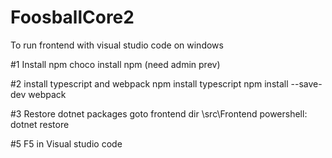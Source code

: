 # FoosballCore2

To run frontend with visual studio code on windows

#1 Install npm
  choco install npm (need admin prev)
  
#2 install typescript and webpack
  npm install typescript
  npm install --save-dev webpack
 
#3 Restore dotnet packages
  goto frontend dir \src\Frontend
  powershell: dotnet restore

#5
  F5 in Visual studio code
